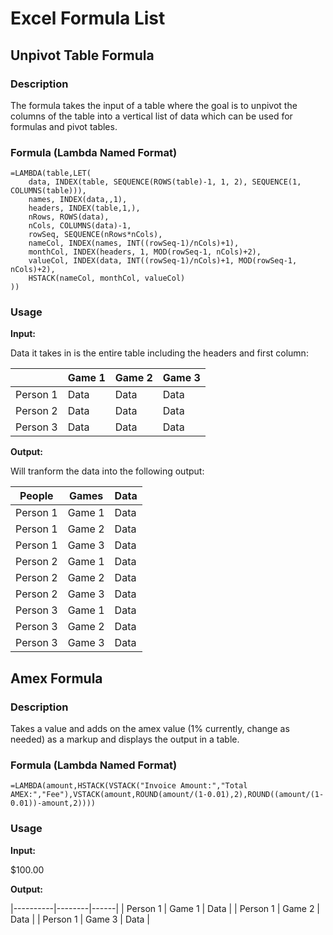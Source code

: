 # Excel Formula List

## Unpivot Table Formula

### Description

The formula takes the input of a table where the goal is to unpivot the columns of the table into a vertical list of data which can be used for formulas and pivot tables.

### Formula (Lambda Named Format)

```
=LAMBDA(table,LET(
    data, INDEX(table, SEQUENCE(ROWS(table)-1, 1, 2), SEQUENCE(1, COLUMNS(table))),
    names, INDEX(data,,1),
    headers, INDEX(table,1,),
    nRows, ROWS(data),
    nCols, COLUMNS(data)-1,
    rowSeq, SEQUENCE(nRows*nCols),
    nameCol, INDEX(names, INT((rowSeq-1)/nCols)+1),
    monthCol, INDEX(headers, 1, MOD(rowSeq-1, nCols)+2),
    valueCol, INDEX(data, INT((rowSeq-1)/nCols)+1, MOD(rowSeq-1, nCols)+2),
    HSTACK(nameCol, monthCol, valueCol)
))
```
### Usage

**Input:**

Data it takes in is the entire table including the headers and first column:

|          | Game 1 | Game 2 | Game 3 |
|----------|--------|--------|--------|
| Person 1 |  Data  |  Data  |  Data  |
| Person 2 |  Data  |  Data  |  Data  |
| Person 3 |  Data  |  Data  |  Data  |

**Output:**

Will tranform the data into the following output:

|  People  |  Games | Data |
|----------|--------|------|
| Person 1 | Game 1 | Data |
| Person 1 | Game 2 | Data |
| Person 1 | Game 3 | Data |
| Person 2 | Game 1 | Data |
| Person 2 | Game 2 | Data |
| Person 2 | Game 3 | Data |
| Person 3 | Game 1 | Data |
| Person 3 | Game 2 | Data |
| Person 3 | Game 3 | Data |

## Amex Formula

### Description

Takes a value and adds on the amex value (1% currently, change as needed) as a markup and displays the output in a table.

### Formula (Lambda Named Format)

```
=LAMBDA(amount,HSTACK(VSTACK("Invoice Amount:","Total AMEX:","Fee"),VSTACK(amount,ROUND(amount/(1-0.01),2),ROUND((amount/(1-0.01))-amount,2))))
```
### Usage

**Input:**

$100.00

**Output:**

|----------|--------|------|
| Person 1 | Game 1 | Data |
| Person 1 | Game 2 | Data |
| Person 1 | Game 3 | Data |




